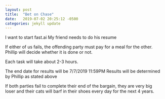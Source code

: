 ```yaml
---
layout: post
title:  "Bet on Chase"
date:   2019-07-02 20:25:12 -0500
categories: jekyll update
---
```

I want to start fast.ai
My friend needs to do his resume

If either of us fails, the offending party must pay for a meal for 
the other. Phillip will decide whether it is done or not.

Each task will take about 2-3 hours.

The end date for results will be 7/7/2019 11:59PM
Results will be determined by Phillip as stated above

If both parties fail to complete their end of the bargain, they are very
big loser and their cats will barf in their shoes every day for the next
4 years.